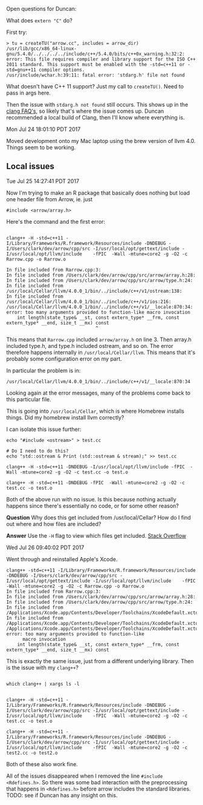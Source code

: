 Open questions for Duncan:

What does `extern "C"` do?

First try:

```
> tu = createTU("arrow.cc", includes = arrow_dir)
/usr/lib/gcc/x86_64-linux-gnu/5.4.0/../../../../include/c++/5.4.0/bits/c++0x_warning.h:32:2: error: This file requires compiler and library support for the ISO C++ 2011 standard. This support must be enabled with the -std=c++11 or -std=gnu++11 compiler options.
/usr/include/wchar.h:39:11: fatal error: 'stdarg.h' file not found
```

What doesn't have C++ 11 support? Just my call to `createTU()`. Need to
pass in args here.

Then the issue with `stdarg.h not found` still occurs. This shows up in the
[clang FAQ's](https://clang.llvm.org/docs/FAQ.html), so likely that's where
the issue comes up. Duncan recommended a local build of Clang, then I'll
know where everything is.

Mon Jul 24 18:01:10 PDT 2017

Moved development onto my Mac laptop using the brew version of llvm 4.0.
Things seem to be working.

## Local issues

Tue Jul 25 14:27:41 PDT 2017

Now I'm trying to make an R package that basically does nothing but load one header file from Arrow, ie. just

```
#include <arrow/array.h>
```

Here's the command and the first error:

```

clang++ -H -std=c++11 -I/Library/Frameworks/R.framework/Resources/include -DNDEBUG -I/Users/clark/dev/arrow/cpp/src -I/usr/local/opt/gettext/include -I/usr/local/opt/llvm/include    -fPIC  -Wall -mtune=core2 -g -O2 -c Rarrow.cpp -o Rarrow.o

In file included from Rarrow.cpp:3:
In file included from /Users/clark/dev/arrow/cpp/src/arrow/array.h:28:
In file included from /Users/clark/dev/arrow/cpp/src/arrow/type.h:24:
In file included from /usr/local/Cellar/llvm/4.0.0_1/bin/../include/c++/v1/ostream:138:
In file included from /usr/local/Cellar/llvm/4.0.0_1/bin/../include/c++/v1/ios:216:
/usr/local/Cellar/llvm/4.0.0_1/bin/../include/c++/v1/__locale:870:34: error: too many arguments provided to function-like macro invocation
    int length(state_type& __st, const extern_type* __frm, const extern_type* __end, size_t __mx) const
                                 ^
```

This means that `Rarrow.cpp` included `arrow/array.h` on line 3. Then array.h
included type.h, and type.h included ostream, and so on. The error therefore
happens internally in `/usr/local/Cellar/llvm`. This means that it's probably some
configuration error on my part.

In particular the problem is in:

```
/usr/local/Cellar/llvm/4.0.0_1/bin/../include/c++/v1/__locale:870:34
```

Looking again at the error messages, many of the problems come back to this
particular file.

This is going into `/usr/local/Cellar`, which is where Homebrew installs
things. Did my homebrew install llvm correctly?

I can isolate this issue further:

```
echo "#include <ostream>" > test.cc

# Do I need to do this?
echo "std::ostream & Print (std::ostream & stream);" >> test.cc

clang++ -H -std=c++11 -DNDEBUG -I/usr/local/opt/llvm/include -fPIC  -Wall -mtune=core2 -g -O2 -c test.cc -o test.o

clang++ -H -std=c++11 -DNDEBUG -fPIC  -Wall -mtune=core2 -g -O2 -c test.cc -o test.o

```

Both of the above run with no issue. Is this because nothing actually happens
since there's essentially no code, or for some other reason?

__Question__
Why does this get included from /usr/local/Cellar? How do I find out where and
how files are included?

__Answer__
Use the `-H` flag to view which files get included. [Stack Overflow](https://stackoverflow.com/questions/5834778/how-to-tell-where-a-header-file-is-included-from)


Wed Jul 26 09:40:02 PDT 2017

Went through and reinstalled Apple's Xcode. 

```
clang++ -std=c++11 -I/Library/Frameworks/R.framework/Resources/include -DNDEBUG -I/Users/clark/dev/arrow/cpp/src -I/usr/local/opt/gettext/include -I/usr/local/opt/llvm/include    -fPIC  -Wall -mtune=core2 -g -O2 -c Rarrow.cpp -o Rarrow.o
In file included from Rarrow.cpp:3:
In file included from /Users/clark/dev/arrow/cpp/src/arrow/array.h:28:
In file included from /Users/clark/dev/arrow/cpp/src/arrow/type.h:24:
In file included from /Applications/Xcode.app/Contents/Developer/Toolchains/XcodeDefault.xctoolchain/usr/bin/../include/c++/v1/ostream:138:
In file included from /Applications/Xcode.app/Contents/Developer/Toolchains/XcodeDefault.xctoolchain/usr/bin/../include/c++/v1/ios:216:
/Applications/Xcode.app/Contents/Developer/Toolchains/XcodeDefault.xctoolchain/usr/bin/../include/c++/v1/__locale:871:34: error: too many arguments provided to function-like
      macro invocation
    int length(state_type& __st, const extern_type* __frm, const extern_type* __end, size_t __mx) const
```

This is exactly the same issue, just from a different underlying library. Then is the issue with my `clang++`? 

```

which clang++ | xargs ls -l

```

```

clang++ -H -std=c++11 -I/Library/Frameworks/R.framework/Resources/include -DNDEBUG -I/Users/clark/dev/arrow/cpp/src -I/usr/local/opt/gettext/include -I/usr/local/opt/llvm/include    -fPIC  -Wall -mtune=core2 -g -O2 -c test.cc -o test.o

clang++ -H -std=c++11 -I/Library/Frameworks/R.framework/Resources/include -DNDEBUG -I/Users/clark/dev/arrow/cpp/src -I/usr/local/opt/gettext/include -I/usr/local/opt/llvm/include    -fPIC  -Wall -mtune=core2 -g -O2 -c test2.cc -o test2.o

```

Both of these also work fine.


All of the issues disappeared when I removed the line `#include <Rdefines.h>`.
So there was some bad interaction with the preprocessing that happens in 
`<Rdefines.h>` before arrow includes the standard libraries. TODO: see if
Duncan has any insight on this.


